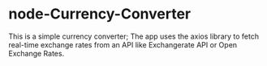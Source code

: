 # node-Currency-Converter
This is a simple currency converter; The app uses the axios library to fetch real-time exchange rates from an API like Exchangerate API or Open Exchange Rates.
